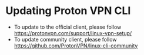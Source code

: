 # Updating Proton VPN CLI
- To update to the official client, please follow https://protonvpn.com/support/linux-vpn-setup/
- To update community client, please follow https://github.com/ProtonVPN/linux-cli-community

